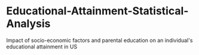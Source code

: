 # Educational-Attainment-Statistical-Analysis
Impact of socio-economic factors and parental education on an individual's educational attainment in US
